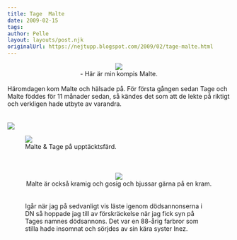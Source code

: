 ```yaml
---
title: Tage  Malte
date: 2009-02-15
tags: 	
author: Pelle
layout: layouts/post.njk
originalUrl: https://nejtupp.blogspot.com/2009/02/tage-malte.html
---
```


<div style="text-align: center;"><img src="../../../../img/_MG_0938_1024pix.jpg">
	<figcaption>- Här är min kompis Malte.</span></span><br><br></div>Häromdagen kom Malte och hälsade på. För första gången sedan Tage och Malte föddes för 11 månader sedan, så kändes det som att de lekte på riktigt och verkligen hade utbyte av varandra.<br><br><br><img src="../../../../img/_MG_0923_1024pix.jpg">

<figure>
	<img src="../../../../img/_MG_0886_1024pix.jpg">
	<figcaption>Malte & Tage på upptäcktsfärd.<br><br><br><br></span></span></div><div style="text-align: center;"><img src="../../../../img/_MG_0949_1024pix.jpg">
	<figcaption>Malte är också kramig och gosig och bjussar gärna på en kram.<br><br><br></span></span></div>Igår när jag på sedvanligt vis läste igenom dödsannonserna i DN så hoppade jag till av förskräckelse när jag fick syn på Tages namnes dödsannons. Det var en 88-årig farbror som stilla hade insomnat och sörjdes av sin kära syster Inez.
